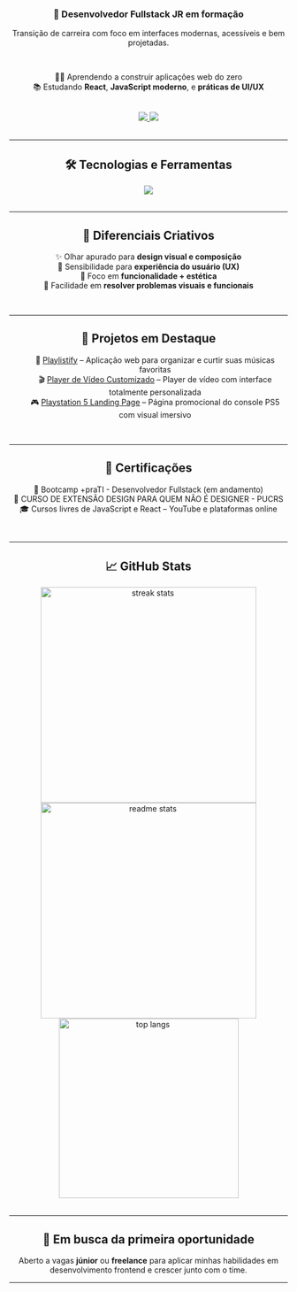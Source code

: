<h3 align="center">🚀 Desenvolvedor Fullstack JR em formação</h3>

<p align="center">Transição de carreira com foco em interfaces modernas, acessíveis e bem projetadas.</p>

<br/>

<div align="center">
  
👨‍💻 Aprendendo a construir aplicações web do zero  
📚 Estudando **React**, **JavaScript moderno**, e **práticas de UI/UX**

</div>

<br/>

<div align="center"> 
  <a href="https://www.linkedin.com/in/cleytonjesus07/" target="_blank">
    <img src="https://img.shields.io/badge/👔%20LinkedIn-0077B5?style=for-the-badge&logo=linkedin&logoColor=white" />
  </a>
  <a href="mailto:cleytonjesus007@gmail.com" target="_blank">
    <img src="https://img.shields.io/badge/✉️%20Gmail-D14836?style=for-the-badge&logo=gmail&logoColor=white" />
  </a>
</div>

<br/>

---

<h2 align="center">🛠️ Tecnologias e Ferramentas</h2>

<div align="center">
  <img src="https://skillicons.dev/icons?i=html,css,javascript,react,nodejs,figma,vscode,git" />
</div>

<br/>

---

<h2 align="center">📌 Diferenciais Criativos</h2>

<div align="center">

✨ Olhar apurado para **design visual e composição**  
🧠 Sensibilidade para **experiência do usuário (UX)**  
🎯 Foco em **funcionalidade + estética**  
🚀 Facilidade em **resolver problemas visuais e funcionais**

</div>

<br/>

---

<h2 align="center">📂 Projetos em Destaque</h2>

<ul align="center" style="list-style-type: none;">
  <li>🎵 <a href="https://github.com/cleytonjesus07/playlistify" target="_blank">Playlistify</a> – Aplicação web para organizar e curtir suas músicas favoritas</li>
  <li>🎬 <a href="https://github.com/cleytonjesus07/PlayerDeVideoCustomizado" target="_blank">Player de Vídeo Customizado</a> – Player de vídeo com interface totalmente personalizada</li>
  <li>🎮 <a href="https://github.com/cleytonjesus07/ps5-landing-page" target="_blank">Playstation 5 Landing Page</a> – Página promocional do console PS5 com visual imersivo</li>
</ul>

<br/>

---

<h2 align="center">📜 Certificações</h2>

<div align="center">

📘 Bootcamp +praTI - Desenvolvedor Fullstack (em andamento)  
🧠 CURSO DE EXTENSÃO DESIGN PARA QUEM NÃO É DESIGNER - PUCRS 
🎓 Cursos livres de JavaScript e React – YouTube e plataformas online

</div>

<br/>

---

<h2 align="center">📈 GitHub Stats</h2>

<div align="center">
  <img width=390 src="https://streak-stats.demolab.com?user=cleytonjesus07&count_private=true&theme=react&border_radius=10" alt="streak stats"/>
  <img width=390 src="https://github-readme-stats.vercel.app/api?username=cleytonjesus07&count_private=true&show_icons=true&theme=react&rank_icon=github&border_radius=10" alt="readme stats" />
  <br/>
  <img width=325 src="https://github-readme-stats.vercel.app/api/top-langs/?username=cleytonjesus07&hide=HTML&langs_count=8&layout=compact&theme=react&border_radius=10" alt="top langs" />
</div>

<br/>

---

<h2 align="center">🎯 Em busca da primeira oportunidade</h2>

<p align="center">Aberto a vagas <strong>júnior</strong> ou <strong>freelance</strong> para aplicar minhas habilidades em desenvolvimento frontend e crescer junto com o time.</p>

---


